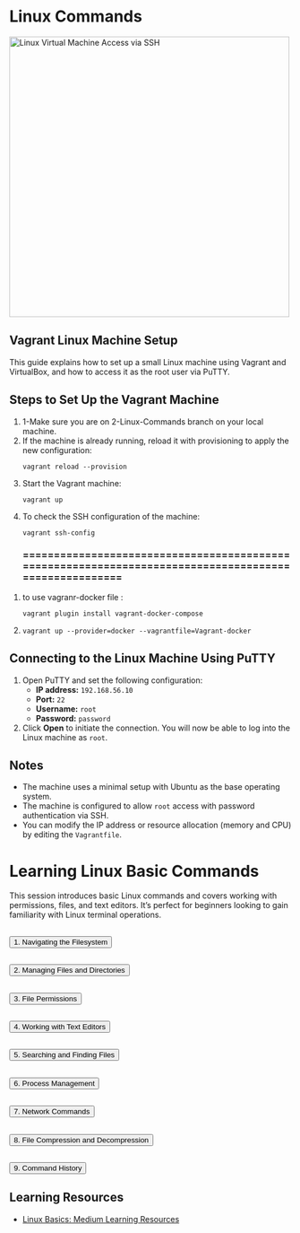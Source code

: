 <h1>Linux Commands</h1>
<p></p>
<img src="https://drive.google.com/uc?export=view&id=1CT-CujN16EmPUY6_3xfaHDz352DLVI2s" alt="Linux Virtual Machine Access via SSH" width="500">
<p></p>

<h2>Vagrant Linux Machine Setup</h2>

<p>This guide explains how to set up a small Linux machine using Vagrant and VirtualBox, and how to access it as the root user via PuTTY.</p>

<h2>Steps to Set Up the Vagrant Machine</h2>

<ol>
  <li>1-Make sure you are on 2-Linux-Commands branch on your local machine.</li>
  <li>If the machine is already running, reload it with provisioning to apply the new configuration:
    <pre><code>vagrant reload --provision</code></pre>
  </li>
  <li>Start the Vagrant machine:
    <pre><code>vagrant up</code></pre>
  </li>
  <li>To check the SSH configuration of the machine:
    <pre><code>vagrant ssh-config</code></pre>
  </li>
</ol>
<ol>
  <h3>======================================================================================================</h3>
  <li>to use vagranr-docker file :
    <pre><code>vagrant plugin install vagrant-docker-compose</code></pre>
  </li>
   <li>
    <pre><code>vagrant up --provider=docker --vagrantfile=Vagrant-docker</code></pre>
  </li>
</ol>



<h2>Connecting to the Linux Machine Using PuTTY</h2>

<ol>
  <li>Open PuTTY and set the following configuration:
    <ul>
      <li><strong>IP address:</strong> <code>192.168.56.10</code></li>
      <li><strong>Port:</strong> <code>22</code></li>
      <li><strong>Username:</strong> <code>root</code></li>
      <li><strong>Password:</strong> <code>password</code></li>
    </ul>
  </li>
  <li>Click <strong>Open</strong> to initiate the connection. You will now be able to log into the Linux machine as <code>root</code>.</li>
</ol>

<h2>Notes</h2>
<ul>
  <li>The machine uses a minimal setup with Ubuntu as the base operating system.</li>
  <li>The machine is configured to allow <code>root</code> access with password authentication via SSH.</li>
  <li>You can modify the IP address or resource allocation (memory and CPU) by editing the <code>Vagrantfile</code>.</li>
</ul>

<h1>Learning Linux Basic Commands</h1>

<p>This session introduces basic Linux commands and covers working with permissions, files, and text editors. It’s perfect for beginners looking to gain familiarity with Linux terminal operations.</p>

<h2><button onclick="toggleDropdown('nav-filesystem')">1. Navigating the Filesystem</button></h2>
<div id="nav-filesystem" style="display:none;">
  <ul>
    <li><strong>List files and directories:</strong> 
      <pre><code>ls</code></pre>
    </li>
    <li><strong>Change directory:</strong> 
      <pre><code>cd /path/to/directory</code></pre>
    </li>
    <li><strong>Print the current directory:</strong> 
      <pre><code>pwd</code></pre>
    </li>
  </ul>
</div>

<h2><button onclick="toggleDropdown('manage-files')">2. Managing Files and Directories</button></h2>
<div id="manage-files" style="display:none;">
  <ul>
    <li><strong>Create a directory:</strong> 
      <pre><code>mkdir mydir</code></pre>
    </li>
    <li><strong>Create an empty file:</strong> 
      <pre><code>touch myfile.txt</code></pre>
    </li>
    <li><strong>Copy files:</strong> 
      <pre><code>cp source.txt destination.txt</code></pre>
    </li>
    <li><strong>Move/rename files:</strong> 
      <pre><code>mv oldname.txt newname.txt</code></pre>
    </li>
    <li><strong>Remove files:</strong> 
      <pre><code>rm myfile.txt</code></pre>
    </li>
    <li><strong>Remove directories:</strong> 
      <pre><code>rm -r mydir</code></pre>
    </li>
  </ul>
</div>

<h2><button onclick="toggleDropdown('permissions')">3. File Permissions</button></h2>
<div id="permissions" style="display:none;">
  <p>Each file or directory in Linux has associated permissions that define read, write, and execute rights.</p>
  <ul>
    <li><strong>View file permissions:</strong> 
      <pre><code>ls -l</code></pre>
    </li>
    <li><strong>Change file permissions:</strong> 
      <pre><code>chmod 755 myfile.txt</code></pre>
    </li>
    <li><strong>Change file ownership:</strong> 
      <pre><code>chown user:group myfile.txt</code></pre>
    </li>
  </ul>
</div>

<h2><button onclick="toggleDropdown('text-editors')">4. Working with Text Editors</button></h2>
<div id="text-editors" style="display:none;">
  <ul>
    <li><strong>Edit a file with Nano:</strong> 
      <pre><code>nano myfile.txt</code></pre>
    </li>
    <li><strong>Edit a file with Vim:</strong> 
      <pre><code>vim myfile.txt</code></pre>
      <p>To insert text, press <code>i</code> to enter insert mode, then type. Press <code>ESC</code> and type <code>:wq</code> to save and quit.</p>
    </li>
  </ul>
</div>

<h2><button onclick="toggleDropdown('find-files')">5. Searching and Finding Files</button></h2>
<div id="find-files" style="display:none;">
  <ul>
    <li><strong>Find files:</strong> 
      <pre><code>find /path -name "filename"</code></pre>
    </li>
    <li><strong>Search within files (using grep):</strong> 
      <pre><code>grep "pattern" filename</code></pre>
    </li>
    <li><strong>Search recursively in directories (using grep):</strong> 
      <pre><code>grep -r "pattern" /path/to/directory</code></pre>
    </li>
    <li><strong>Search for a pattern and show the line number:</strong> 
      <pre><code>grep -n "pattern" filename</code></pre>
    </li>
    <li><strong>Search ignoring case:</strong> 
      <pre><code>grep -i "pattern" filename</code></pre>
    </li>
  </ul>
</div>

<h2><button onclick="toggleDropdown('process-management')">6. Process Management</button></h2>
<div id="process-management" style="display:none;">
  <ul>
    <li><strong>View running processes:</strong> 
      <pre><code>ps aux</code></pre>
    </li>
    <li><strong>Kill a process by ID:</strong> 
      <pre><code>kill 1234</code></pre>
    </li>
  </ul>
</div>

<h2><button onclick="toggleDropdown('network')">7. Network Commands</button></h2>
<div id="network" style="display:none;">
  <ul>
    <li><strong>Check network interface details:</strong> 
      <pre><code>ifconfig</code></pre>
    </li>
    <li><strong>Ping a host:</strong> 
      <pre><code>ping google.com</code></pre>
    </li>
  </ul>
</div>

<h2><button onclick="toggleDropdown('compression')">8. File Compression and Decompression</button></h2>
<div id="compression" style="display:none;">
  <ul>
    <li><strong>Compress files:</strong> 
      <pre><code>tar -czvf archive.tar.gz /path/to/folder</code></pre>
    </li>
    <li><strong>Decompress files:</strong> 
      <pre><code>tar -xzvf archive.tar.gz</code></pre>
    </li>
  </ul>
</div>

<h2><button onclick="toggleDropdown('history')">9. Command History</button></h2>
<div id="history" style="display:none;">
  <ul>
    <li><strong>View the command history:</strong> 
      <pre><code>history</code></pre>
    </li>
    <li><strong>Rerun a command from history by its number:</strong> 
      <pre><code>!123</code></pre>
    </li>
  </ul>
</div>

<h2>Learning Resources</h2>
<ul>
  <li><a href="https://medium.com/" target="_blank">Linux Basics: Medium Learning Resources</a></li>
</ul>


